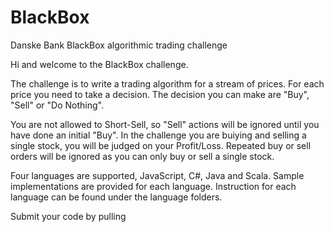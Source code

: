 # BlackBox

Danske Bank BlackBox algorithmic trading challenge

Hi and welcome to the BlackBox challenge.

The challenge is to write a trading algorithm for a stream of prices. For each price you need to take a decision. The decision you can make are "Buy", "Sell" or "Do Nothing".

You are not allowed to Short-Sell, so "Sell" actions will be ignored until you have done an initial "Buy". In the challenge you are buiying and selling a single stock, you will be judged on your Profit/Loss. Repeated buy or sell orders will be ignored as you can only buy or sell a single stock.

Four languages are supported, JavaScript, C#, Java and Scala. Sample implementations are provided for each language. Instruction for each language can be found under the language folders.

Submit your code by pulling
